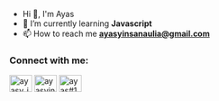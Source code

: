 - Hi 👋, I'm Ayas
- 🌱 I’m currently learning **Javascript**
- 📫 How to reach me **ayasyinsanaulia@gmail.com**

<h3 align="left">Connect with me:</h3>
<p align="left">
<a href="https://linkedin.com/in/ayasy_insan_aulia" target="blank"><img align="center" src="https://raw.githubusercontent.com/rahuldkjain/github-profile-readme-generator/master/src/images/icons/Social/linked-in-alt.svg" alt="ayasy_insan_aulia" height="30" width="40" /></a>
<a href="https://instagram.com/ayasyinsanaulia_" target="blank"><img align="center" src="https://raw.githubusercontent.com/rahuldkjain/github-profile-readme-generator/master/src/images/icons/Social/instagram.svg" alt="ayasyinsanaulia_" height="30" width="40" /></a>
<a href="https://discord.gg/ayas#1476" target="blank"><img align="center" src="https://raw.githubusercontent.com/rahuldkjain/github-profile-readme-generator/master/src/images/icons/Social/discord.svg" alt="ayas#1476" height="30" width="40" /></a>
</p>
